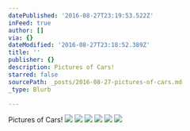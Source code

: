 ```yaml
---
datePublished: '2016-08-27T23:19:53.522Z'
inFeed: true
author: []
via: {}
dateModified: '2016-08-27T23:18:52.389Z'
title: ''
publisher: {}
description: Pictures of Cars!
starred: false
sourcePath: _posts/2016-08-27-pictures-of-cars.md
_type: Blurb

---
```

Pictures of Cars!
![](https://the-grid-user-content.s3-us-west-2.amazonaws.com/caca30b6-bc7d-4506-b5ea-60ffff0afe2c.jpg)
![](https://the-grid-user-content.s3-us-west-2.amazonaws.com/fdbaf48f-11ac-4c0c-b02e-1ee4da551e8c.jpg)
![](https://the-grid-user-content.s3-us-west-2.amazonaws.com/7ba879e7-1710-4e27-956d-8583f6dd0d8f.jpg)
![](https://the-grid-user-content.s3-us-west-2.amazonaws.com/f7db3d09-abc2-4dc5-aa97-dbad024a1f28.jpg)
![](https://the-grid-user-content.s3-us-west-2.amazonaws.com/99cae7de-421f-45e4-81d5-c74e144782f7.jpg)
![](https://the-grid-user-content.s3-us-west-2.amazonaws.com/f89a5a63-5be4-481a-9fd0-000073d61ccb.jpg)